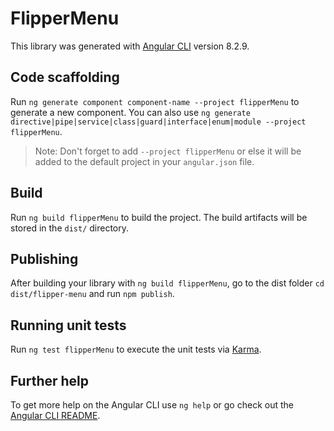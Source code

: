 # FlipperMenu

This library was generated with [Angular CLI](https://github.com/angular/angular-cli) version 8.2.9.

## Code scaffolding

Run `ng generate component component-name --project flipperMenu` to generate a new component. You can also use `ng generate directive|pipe|service|class|guard|interface|enum|module --project flipperMenu`.

> Note: Don't forget to add `--project flipperMenu` or else it will be added to the default project in your `angular.json` file.

## Build

Run `ng build flipperMenu` to build the project. The build artifacts will be stored in the `dist/` directory.

## Publishing

After building your library with `ng build flipperMenu`, go to the dist folder `cd dist/flipper-menu` and run `npm publish`.

## Running unit tests

Run `ng test flipperMenu` to execute the unit tests via [Karma](https://karma-runner.github.io).

## Further help

To get more help on the Angular CLI use `ng help` or go check out the [Angular CLI README](https://github.com/angular/angular-cli/blob/master/README.md).
